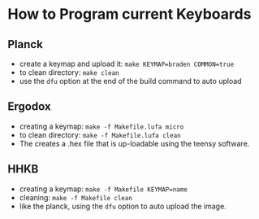 # How to Program current Keyboards

## Planck

* create a keymap and upload it: `make KEYMAP=braden COMMON=true`
* to clean directory: `make clean`
* use the `dfu` option at the end of the build command to auto upload

## Ergodox

* creating a keymap: `make -f Makefile.lufa micro`
* to clean directory: `make -f Makefile.lufa clean`
* The creates a .hex file that is up-loadable using the teensy software.

## HHKB

* creating a keymap: `make -f Makefile KEYMAP=name` 
* cleaning: `make -f Makefile clean`
* like the planck, using the `dfu` option to auto upload the image.